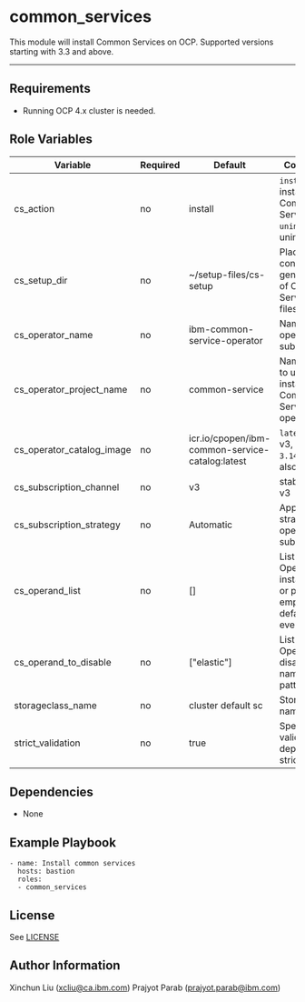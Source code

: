 common_services
=========

This module will install Common Services on OCP. Supported versions starting with 3.3 and above.

---------

Requirements
------------

- Running OCP 4.x cluster is needed.

Role Variables
--------------

| Variable                  | Required | Default                                            | Comments                                                  |
|---------------------------|----------|----------------------------------------------------|-----------------------------------------------------------|
| cs_action                 | no       | install                                            | `install` to install Common Services, `uninstall` to uninstall |
| cs_setup_dir              | no       | ~/setup-files/cs-setup                             | Place for config generation of Common Services files      |
| cs_operator_name          | no       | ibm-common-service-operator                        | Name for operator subscription                            |
| cs_operator_project_name  | no       | common-service                                     | Namespace to use for installing Common Services operators |
| cs_operator_catalog_image | no       | icr.io/cpopen/ibm-common-service-catalog:latest    | `latest` for v3, `3.6.6` `3.14.0` are also valid          |
| cs_subscription_channel   | no       | v3                                                 | stable-v1, v3                                             |
| cs_subscription_strategy  | no       | Automatic                                          | Approval stragergy for operator subscription              |
| cs_operand_list           | no       | []                                                 | List of Operands to install, name or pattern. empty list default to everything |
| cs_operand_to_disable     | no       | ["elastic"]                                        | List of Operands to disable, name or pattern              |
| storageclass_name         | no       | cluster default sc                                 | StorageClass name                                         |
| strict_validation         | no       | true                                               | Specify if to validate deployment strictly                |

Dependencies
------------

- None

Example Playbook
----------------

    - name: Install common services
      hosts: bastion
      roles:
      - common_services

License
-------

See [LICENSE](https://github.com/IBM/community-automation/blob/master/LICENSE)

Author Information
------------------

Xinchun Liu (xcliu@ca.ibm.com)
Prajyot Parab (prajyot.parab@ibm.com)
